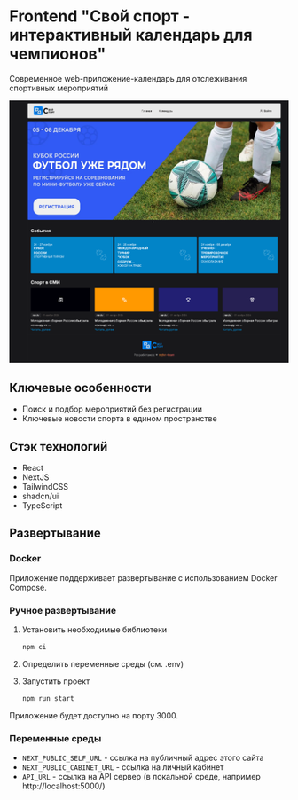 # Frontend "Свой спорт - интерактивный календарь для чемпионов"

Современное web-приложение-календарь для отслеживания спортивных мероприятий

![](.github/screen2.png)

## Ключевые особенности

- Поиск и подбор мероприятий без регистрации
- Ключевые новости спорта в едином пространстве

## Стэк технологий

- React
- NextJS
- TailwindCSS
- shadcn/ui
- TypeScript

## Развертывание

### Docker

Приложение поддерживает развертывание с использованием Docker Compose.

### Ручное развертывание

1. Установить необходимые библиотеки

   ```bash
   npm ci
   ```

2. Определить переменные среды (см. .env)
3. Запустить проект

   ```bash
   npm run start
   ```

Приложение будет доступно на порту 3000.

### Переменные среды

- `NEXT_PUBLIC_SELF_URL` - ссылка на публичный адрес этого сайта
- `NEXT_PUBLIC_CABINET_URL` - ссылка на личный кабинет
- `API_URL` - ссылка на API сервер (в локальной среде, например http://localhost:5000/)
